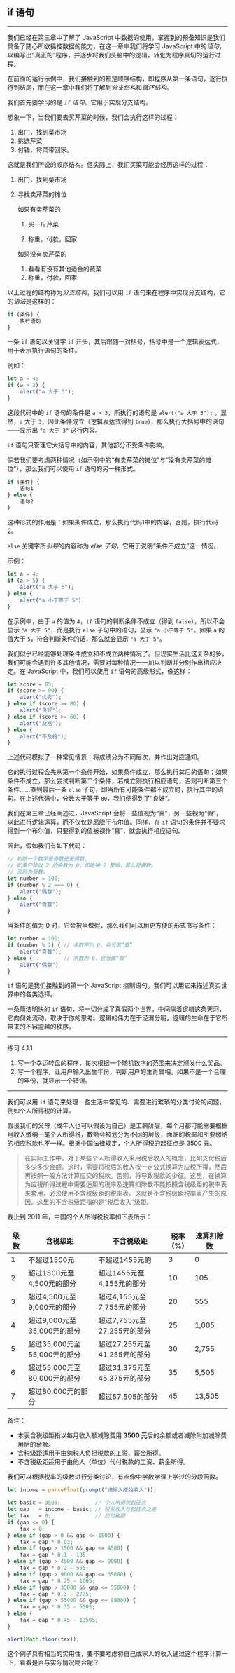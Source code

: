 ## if 语句

------

我们已经在第三章中了解了 JavaScript 中数据的使用，掌握到的预备知识是我们具备了随心所欲操控数据的能力，在这一章中我们将学习 JavaScript 中的*语句*，以编写出“真正的”程序，并逐步将我们头脑中的逻辑，转化为程序真切的运行过程。

在前面的运行示例中，我们接触到的都是顺序结构，即程序从第一条语句，逐行执行到结尾，而在这一章中我们将了解到*分支结构*和*循环结构*。

我们首先要学习的是 *`if` 语句*。它用于实现分支结构。

想象一下，当我们要去买芹菜的时候，我们会执行这样的过程：

1. 出门，找到菜市场
2. 挑选芹菜
3. 付钱，将菜带回家。

这就是我们所说的顺序结构。但实际上，我们买菜可能会经历这样的过程：

1. 出门，找到菜市场

2. 寻找卖芹菜的摊位

   如果有卖芹菜的

   1. 买一斤芹菜

   2. 称重，付款，回家


    如果没有卖芹菜的

   1. 看看有没有其他适合的蔬菜
   2. 称重，付款，回家

以上过程的结构称为*分支结构*，我们可以用 `if` 语句来在程序中实现分支结构，它的*语法*是这样的：

```javascript
if (条件) {
    执行语句
}
```

一条 `if` 语句以关键字  `if` 开头，其后跟随一对括号，括号中是一个逻辑表达式，用于表示执行语句的条件。

例如：

```javascript
let a = 4;
if (a > 3) {
    alert("a 大于 3");
}
```

这段代码中的 `if` 语句的条件是 `a > 3`，所执行的语句是 `alert("a 大于 3");` 。显然，`a` 大于 `3`，因此条件成立（逻辑表达式得到 `true`），那么执行大括号中的语句——显示出 `"a 大于 3"` 这行内容。

`if` 语句只管理它大括号中的内容，其他部分不受条件影响。

倘若我们要考虑两种情况（如示例中的“有卖芹菜的摊位”与“没有卖芹菜的摊位”），那么我们可以使用 `if` 语句的另一种形式。

```javascript
if (条件) {
    语句1
} else {
    语句2 
}
```

这种形式的作用是：如果条件成立，那么执行代码1中的内容，否则，执行代码2。

`else` 关键字所*引导*的内容称为 *else 子句*，它用于说明“条件不成立”这一情况。

示例：

```javascript
let a = 4;
if (a > 5) {
    alert("a 大于 5");
} else {
    alert("a 小于等于 5");
}
```

在示例中，由于 `a` 的值为 `4`，`if` 语句的判断条件不成立（得到 `false`），所以不会显示 `"a 大于 5"`，而是执行 `else` 子句中的语句，显示 `"a 小于等于 5"`。如果 `a` 的值大于 `5`，符合判断条件的话，那么就会显示 `"a 大于 5"`。

我们似乎已经能够处理条件成立和不成立两种情况了。但现实生活比这复杂的多，我们可能会遇到许多其他情况，需要对每种情况一一加以判断并分别作出相应决定。在 JavaScript 中，我们可以使用 `if` 语句的高级形式，像这样：

```javascript
let score = 85;
if (score >= 90) {
    alert("优秀");
} else if (score >= 80) {
    alert("良好");
} else if (score >= 60) {
    alert("及格");
} else {
    alert("不及格");
}
```

上述代码模拟了一种常见情景：将成绩分为不同层次，并作出对应通知。

它的执行过程会先从第一个条件开始，如果条件成立，那么执行其后的语句；如果条件不成立，那么尝试判断第二个条件，若成立则执行相应语句，否则判断第三个条件……直到最后一条 `else` 子句，即当所有可能条件都不成立时，执行其中的语句。在上述代码中，分数大于等于 `80`，我们便得到了“良好”。

我们在第三章已经阐述过，JavaScript 会将一些值视为“真”，另一些视为“假”，以此进行逻辑运算，而不仅仅是局限于布尔值。同样，在 `if` 语句的条件并不要求得到一个布尔值，只要得到的值被视作“真”，就会执行相应语句。

因此，假如我们有如下代码：

```javascript
// 判断一个数字是奇数还是偶数。
// 如果它除以 2 的余数为 0，即能被 2 整除，那么是偶数。
// 否则为奇数。
let number = 100;
if (number % 2 === 0) {
    alert("偶数");
} else {
    alert("奇数")
}    
```

当条件的值为 0 时，它会被当做假，那么我们可以用更方便的形式书写条件：

```javascript
let number = 100;
if (number % 2) { // 余数不为 0，会当做“真”
    alert("奇数");
} else {          // 余数为 0，会当做“假”
    alert("偶数")
}    
```

`if` 语句是我们接触到的第一个 JavaScript 控制语句。我们可以用它来描述真实世界中的各类选择。

一条简洁明快的 `if` 语句，将一切分成了真假两个世界，中间隔着逻辑这条天河，它向何处流动，取决于你的思考。逻辑的伟力在于泾渭分明，逻辑的生命在于它所带来的不容逾越的秩序。



---

练习 4.1.1

1. 写一个幸运转盘的程序，每次根据一个随机数字的范围来决定颁发什么奖品。
2. 写一个程序，让用户输入出生年份，判断用户的生肖属相。如果不是一个合理的年份，就显示一个错误。

---



我们可以用 `if` 语句来处理一些生活中常见的、需要进行繁琐的分类讨论的问题，例如个人所得税的计算。

假设我们的父母（成年人也可以假设为自己）是工薪阶层，每个月都可能需要根据月收入缴纳一笔个人所得税，数额会被划分为不同的层级，面临的税率和所要缴纳的相应税款也不一样。根据中国法律规定，个人所得税的起征点是 3500 元。

> 在实际工作中，对于某些个人所得收入采用税后收入的概念，比如支付税后多少多少金额。这时，需要将税后的收入按一定公式换算为应税所得，然后再按照一般方法计算应交的税款。否则，将导致税款的少征。这里，在换算为应税所得过程中需要适用的税率及速算扣除数不能按照含税级距的税率表来套用，必须使用不含税级距的税率表。这就是不含税级距税率表产生的原因。这里的不含税级距指的是“税后收入”级距。

截止到 2011 年，中国的个人所得税税率如下表所示：

| 级数 | 含税级距                     | 不含税级距                   | 税率(%) | 速算扣除数 |
| ---- | ---------------------------- | ---------------------------- | ------- | ---------- |
| 1    | 不超过1500元                 | 不超过1455元的               | 3       | 0          |
| 2    | 超过1500元至4,500元的部分    | 超过1455元至4,155元的部分    | 10      | 105        |
| 3    | 超过4,500元至9,000元的部分   | 超过4,155元至7,755元的部分   | 20      | 555        |
| 4    | 超过9,000元至35,000元的部分  | 超过7,755元至27,255元的部分  | 25      | 1,005      |
| 5    | 超过35,000元至55,000元的部分 | 超过27,255元至41,255元的部分 | 30      | 2,755      |
| 6    | 超过55,000元至80,000元的部分 | 超过31,375元至45,375元的部分 | 35      | 5,505      |
| 7    | 超过80,000元的部分           | 超过57,505的部分             | 45      | 13,505     |

备注：

- 本表含税级距指以每月收入额减除费用 **3500 元**后的余额或者减除附加减除费用后的余额。
- 含税级距适用于由纳税人负担税款的工资、薪金所得。
- 不含税级距适用于由他人（单位）代付税款的工资、薪金所得。

我们可以根据税率的级数进行分类讨论，有点像中学数学课上学过的分段函数。

```javascript
let income = parseFloat(prompt("请输入原始收入"));

let basic = 3500;           // 个人所得税起征点
let gap   = income - basic; // 税前收入与起征点之差
let tax   = 0;              // 应付税额
if (gap <= 0) {
    tax = 0;
} else if (gap > 0 && gap <= 1500) {
    tax = gap * 0.03;        
} else if (gap > 1500 && gap <= 4500) {
    tax = gap * 0.1 - 105;
} else if (gap > 4500 && gap <= 9000) {
    tax = gap * 0.2 - 555;    
} else if (gap > 9000 && gap <= 35000) {
    tax = gap * 0.25 - 1005;
} else if (gap > 35000 && gap <= 55000) {
    tax = gap * 0.3 - 2775;
} else if (gap > 55000 && gap <= 80000) {
    tax = gap * 0.35 - 5505;
} else {
    tax = gap * 0.45 - 13505;
}

alert(Math.floor(tax));
```

这个例子具有相当的实用性，要不要考虑将自己或家人的收入通过这个程序计算一下，看看是否与实际情况吻合呢？

